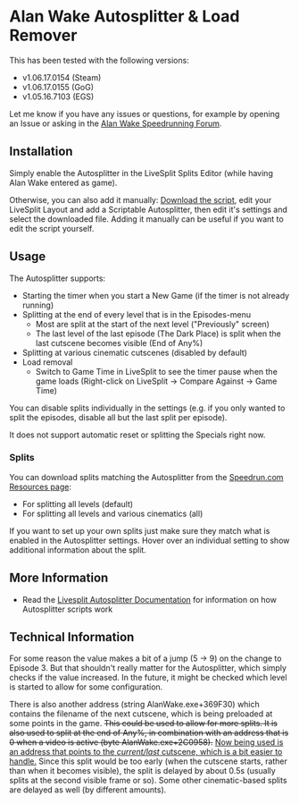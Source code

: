 # Alan Wake Autosplitter & Load Remover

This has been tested with the following versions:

* v1.06.17.0154 (Steam)
* v1.06.17.0155 (GoG)
* v1.05.16.7103 (EGS)

Let me know if you have any issues or questions, for example by opening an Issue or asking in the [Alan Wake Speedrunning Forum](https://www.speedrun.com/aw/forum).

## Installation

Simply enable the Autosplitter in the LiveSplit Splits Editor (while having Alan Wake entered as game).

Otherwise, you can also add it manually: [Download the script](https://raw.githubusercontent.com/tduva/LiveSplit-ASL/master/AlanWake.asl), edit your LiveSplit Layout and add a Scriptable Autosplitter, then edit it's settings and select the downloaded file. Adding it manually can be useful if you want to edit the script yourself.

## Usage

The Autosplitter supports:

* Starting the timer when you start a New Game (if the timer is not already running)
* Splitting at the end of every level that is in the Episodes-menu
  * Most are split at the start of the next level ("Previously" screen)
  * The last level of the last episode (The Dark Place) is split when the last cutscene becomes visible (End of Any%)
* Splitting at various cinematic cutscenes (disabled by default)
* Load removal
  * Switch to Game Time in LiveSplit to see the timer pause when the game loads (Right-click on LiveSplit -> Compare Against -> Game Time)

You can disable splits individually in the settings (e.g. if you only wanted to split the episodes, disable all but the last split per episode).

It does not support automatic reset or splitting the Specials right now.

### Splits

You can download splits matching the Autosplitter from the [Speedrun.com Resources page](http://www.speedrun.com/aw/resources):

* For splitting all levels (default)
* For splitting all levels and various cinematics (all)

If you want to set up your own splits just make sure they match what is enabled in the Autosplitter settings. Hover over an individual setting to show additional information about the split.

## More Information

* Read the [Livesplit Autosplitter Documentation](https://github.com/LiveSplit/LiveSplit/blob/master/Documentation/Auto-Splitters.md) for information on how Autosplitter scripts work

## Technical Information
For some reason the value makes a bit of a jump (5 -> 9) on the change to Episode 3. But that shouldn't really matter for the Autosplitter, which simply checks if the value increased. In the future, it might be checked which level is started to allow for some configuration.

There is also another address (string AlanWake.exe+369F30) which contains the filename of the next cutscene, which is being preloaded at some points in the game. <del>This could be used to allow for more splits. It is also used to split at the end of Any%, in combination with an address that is 0 when a video is active (byte AlanWake.exe+2C0958).</del> <ins>Now being used is an address that points to the *current/last* cutscene, which is a bit easier to handle.</ins> Since this split would be too early (when the cutscene starts, rather than when it becomes visible), the split is delayed by about 0.5s (usually splits at the second visible frame or so). Some other cinematic-based splits are delayed as well (by different amounts).

